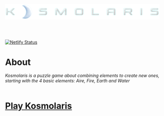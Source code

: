 <br />
<br />
<p align="center">
  <img src="https://github.com/flechajm/kosmolaris/blob/main/img/logo/logo_m.png">
</p>
<br />
<br />

[![Netlify Status](https://api.netlify.com/api/v1/badges/113dd191-ebf4-4ba3-ba24-22d2f5684b7e/deploy-status)](https://app.netlify.com/sites/kosmolaris/deploys)

# About

_Kosmolaris is a puzzle game about combining elements to create new ones, starting with the 4 basic elements: Aire, Fire, Earth and Water_
<br />
<br />
# [Play Kosmolaris](https://flechajm.github.io/kosmolaris/)
